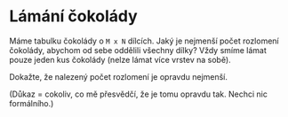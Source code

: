 # Lámání čokolády

Máme tabulku čokolády o `M x N` dílcích. Jaký je nejmenší počet rozlomení čokolády, abychom od sebe oddělili všechny dílky? Vždy smíme lámat pouze jeden kus čokolády (nelze lámat více vrstev na sobě).

Dokažte, že nalezený počet rozlomení je opravdu nejmenší.

(Důkaz = cokoliv, co mě přesvědčí, že je tomu opravdu tak. Nechci nic formálního.)